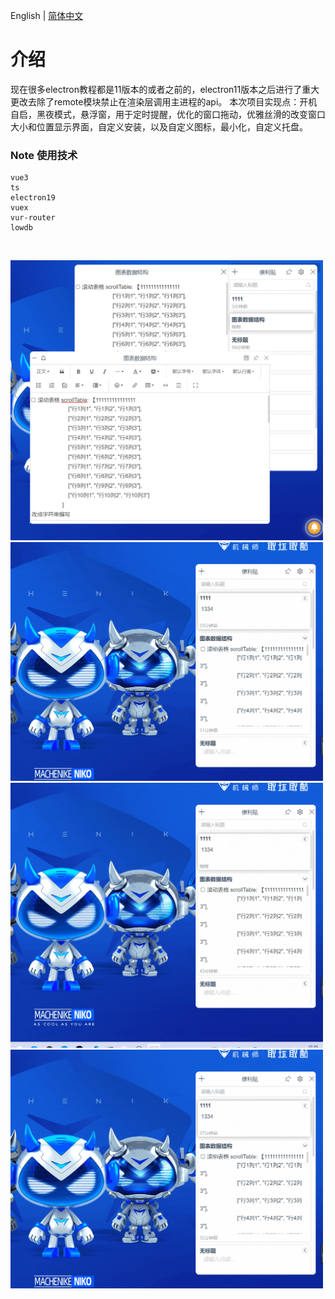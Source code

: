 English | [简体中文](./README.CN.md)


# 介绍
现在很多electron教程都是11版本的或者之前的，electron11版本之后进行了重大更改去除了remote模块禁止在渲染层调用主进程的api。
本次项目实现点：开机自启，黑夜模式，悬浮窗，用于定时提醒，优化的窗口拖动，优雅丝滑的改变窗口大小和位置显示界面，自定义安装，以及自定义图标，最小化，自定义托盘。

### Note 使用技术

```
vue3
ts
electron19
vuex
vur-router
lowdb
```

<br>
</p>

<img style="width:500px;" src="https://github.com/MoNaiZi/Note/blob/master/public/img/main.png"/>
<img style="width:500px;" src="https://github.com/MoNaiZi/Note/blob/master/public/img/left_main.gif"/>
<img style="width:500px;" src="https://github.com/MoNaiZi/Note/blob/master/public/img/定时提醒功能.gif"/>
<img style="width:500px;" src="https://github.com/MoNaiZi/Note/blob/master/public/img/黑夜模式.gif"/>

